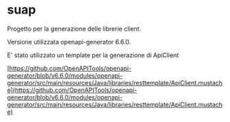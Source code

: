 # suap

Progetto per la generazione delle librerie client.

Versione utilizzata openapi-generator 6.6.0.

E' stato utilizzato un template per la generazione di ApiClient

[https://github.com/OpenAPITools/openapi-generator/blob/v6.6.0/modules/openapi-generator/src/main/resources/Java/libraries/resttemplate/ApiClient.mustache](https://github.com/OpenAPITools/openapi-generator/blob/v6.6.0/modules/openapi-generator/src/main/resources/Java/libraries/resttemplate/ApiClient.mustache)
